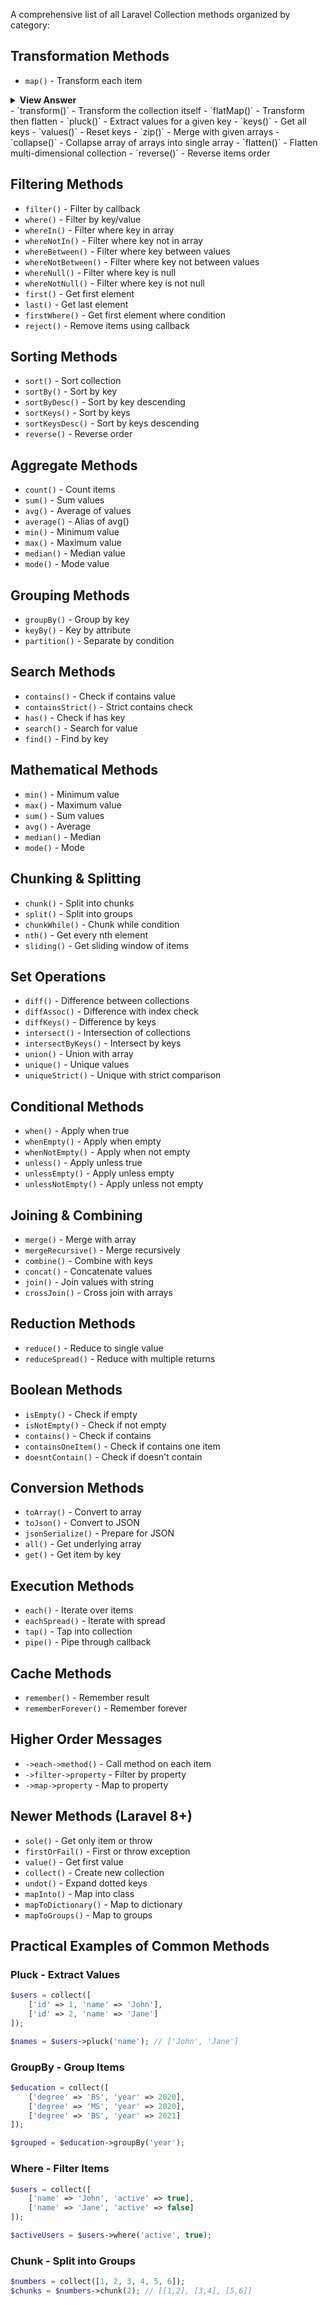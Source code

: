 A comprehensive list of all Laravel Collection methods organized by category:

## **Transformation Methods**
- `map()` - Transform each item
<details>
	<summary><b>View Answer</b></summary>
<ul>
# **Laravel Collection `map()` Method - Detailed Explanation**

## **What is `map()`?**
The `map()` method iterates over each item in a collection, applies a callback function to it, and returns a new collection with the modified items.

## **Basic Syntax**
```php
$newCollection = $originalCollection->map(callback $callback);
```

## **1. Simple Value Transformation**

### **Example: Square Numbers**
```php
$numbers = collect([1, 2, 3, 4, 5]);

$squared = $numbers->map(function ($number) {
    return $number * $number;
});

// Result: [1, 4, 9, 16, 25]
```

### **Example: Convert to Uppercase**
```php
$names = collect(['john', 'jane', 'doe']);

$uppercased = $names->map(function ($name) {
    return strtoupper($name);
});

// Result: ['JOHN', 'JANE', 'DOE']
```

## **2. Working with Arrays/Objects**

### **Example: Transform User Data**
```php
$users = collect([
    ['name' => 'John Doe', 'age' => 25],
    ['name' => 'Jane Smith', 'age' => 30],
    ['name' => 'Bob Johnson', 'age' => 35]
]);

$formattedUsers = $users->map(function ($user) {
    return [
        'full_name' => $user['name'],
        'years_old' => $user['age'],
        'is_adult' => $user['age'] >= 18
    ];
});

// Result:
// [
//     ['full_name' => 'John Doe', 'years_old' => 25, 'is_adult' => true],
//     ['full_name' => 'Jane Smith', 'years_old' => 30, 'is_adult' => true],
//     ['full_name' => 'Bob Johnson', 'years_old' => 35, 'is_adult' => true]
// ]
```

## **3. Using with Index/Key Parameter**

### **Example: Include Index in Transformation**
```php
$fruits = collect(['apple', 'banana', 'orange']);

$indexedFruits = $fruits->map(function ($fruit, $index) {
    return [
        'id' => $index + 1,
        'name' => $fruit,
        'position' => $index
    ];
});

// Result:
// [
//     ['id' => 1, 'name' => 'apple', 'position' => 0],
//     ['id' => 2, 'name' => 'banana', 'position' => 1],
//     ['id' => 3, 'name' => 'orange', 'position' => 2]
// ]
```

## **4. Real-World Education Example (Your Code)**

```php
$educationData = collect($request->education_array)->map(function ($education, $index) use ($request) {
    return [
        'user_profile_id' => $request->user_profile_id,
        'degree_name' => $education['degree_name'],
        'start_date' => $education['start_date'],
        'end_date' => $education['end_date'],
        'institute' => $education['institute'],
        'display_order' => $index, // Added index as display order
        'created_at' => now(),
        'updated_at' => now(),
    ];
})->toArray();
```

## **5. Advanced Transformations**

### **Example: Calculate Derived Values**
```php
$products = collect([
    ['name' => 'Laptop', 'price' => 1000, 'quantity' => 2],
    ['name' => 'Mouse', 'price' => 50, 'quantity' => 5],
    ['name' => 'Keyboard', 'price' => 80, 'quantity' => 3]
]);

$productSummary = $products->map(function ($product) {
    $totalValue = $product['price'] * $product['quantity'];
    $tax = $totalValue * 0.15; // 15% tax
    
    return [
        'product_name' => $product['name'],
        'unit_price' => $product['price'],
        'total_value' => $totalValue,
        'tax_amount' => $tax,
        'final_price' => $totalValue + $tax
    ];
});

// Result includes calculated fields
```

### **Example: Conditional Transformations**
```php
$students = collect([
    ['name' => 'Alice', 'score' => 85],
    ['name' => 'Bob', 'score' => 45],
    ['name' => 'Charlie', 'score' => 92],
    ['name' => 'Diana', 'score' => 38]
]);

$gradedStudents = $students->map(function ($student) {
    $grade = match(true) {
        $student['score'] >= 90 => 'A',
        $student['score'] >= 80 => 'B',
        $student['score'] >= 70 => 'C',
        $student['score'] >= 60 => 'D',
        default => 'F'
    };
    
    $status = $student['score'] >= 60 ? 'Pass' : 'Fail';
    
    return [
        'student_name' => $student['name'],
        'score' => $student['score'],
        'grade' => $grade,
        'status' => $status
    ];
});
```

## **6. Using External Variables with `use()`**

### **Example: Apply Discount Rate**
```php
$discountRate = 0.10; // 10% discount

$products = collect([
    ['name' => 'Product A', 'price' => 100],
    ['name' => 'Product B', 'price' => 200],
    ['name' => 'Product C', 'price' => 150]
]);

$discountedProducts = $products->map(function ($product) use ($discountRate) {
    $discountedPrice = $product['price'] * (1 - $discountRate);
    
    return [
        'name' => $product['name'],
        'original_price' => $product['price'],
        'discounted_price' => round($discountedPrice, 2),
        'savings' => $product['price'] - $discountedPrice
    ];
});
```

## **7. Method Chaining with `map()`**

### **Example: Multiple Transformations**
```php
$data = collect([10, 20, 30, 40, 50, 60, 70, 80, 90, 100]);

$processedData = $data->filter(function ($number) {
    return $number > 30; // Keep only numbers greater than 30
})->map(function ($number) {
    return $number * 2; // Double each number
})->reject(function ($number) {
    return $number > 150; // Remove numbers greater than 150
})->values(); // Reset keys

// Result: [80, 100, 120, 140]
```

## **8. Arrow Functions (PHP 7.4+)**

### **Example: Concise Syntax**
```php
$numbers = collect([1, 2, 3, 4, 5]);

// Traditional function
$squaredTraditional = $numbers->map(function ($number) {
    return $number * $number;
});

// Arrow function (shorter)
$squaredArrow = $numbers->map(fn($number) => $number * $number);

// Both produce same result: [1, 4, 9, 16, 25]
```

## **9. Important Characteristics of `map()`**

### **Immutable Operation**
```php
$original = collect([1, 2, 3]);
$mapped = $original->map(fn($n) => $n * 2);

$original->all(); // [1, 2, 3] - unchanged!
$mapped->all();   // [2, 4, 6] - new collection
```

### **Preserves Keys**
```php
$keyedCollection = collect([
    'a' => 1,
    'b' => 2, 
    'c' => 3
]);

$result = $keyedCollection->map(fn($n) => $n * 10);

// Result: ['a' => 10, 'b' => 20, 'c' => 30] - keys preserved!
```

## **10. Common Use Cases**

### **API Response Transformation**
```php
$apiResponse = collect($externalApiData)->map(function ($item) {
    return [
        'id' => $item['external_id'],
        'title' => $item['name'],
        'description' => $item['details']['summary'],
        'metadata' => [
            'created_at' => Carbon::parse($item['created']),
            'updated_at' => Carbon::parse($item['modified'])
        ]
    ];
});
```

### **Database Result Formatting**
```php
$users = User::all()->map(function ($user) {
    return [
        'user_id' => $user->id,
        'full_name' => $user->first_name . ' ' . $user->last_name,
        'email' => $user->email,
        'profile_url' => url('/users/' . $user->id),
        'registered_at' => $user->created_at->format('M j, Y')
    ];
});
```

## **Key Takeaways**

1. **Returns new collection** - original remains unchanged
2. **Preserves keys** - unless you explicitly reset them
3. **Accepts callback** - that receives value and optional key
4. **Chainable** - can be combined with other collection methods
5. **Versatile** - can transform data in any way you need

The `map()` method is one of the most powerful and frequently used collection methods in Laravel, essential for data transformation tasks!
</ul>
</details>
- `transform()` - Transform the collection itself
- `flatMap()` - Transform then flatten
- `pluck()` - Extract values for a given key
- `keys()` - Get all keys
- `values()` - Reset keys
- `zip()` - Merge with given arrays
- `collapse()` - Collapse array of arrays into single array
- `flatten()` - Flatten multi-dimensional collection
- `reverse()` - Reverse items order

## **Filtering Methods**
- `filter()` - Filter by callback
- `where()` - Filter by key/value
- `whereIn()` - Filter where key in array
- `whereNotIn()` - Filter where key not in array
- `whereBetween()` - Filter where key between values
- `whereNotBetween()` - Filter where key not between values
- `whereNull()` - Filter where key is null
- `whereNotNull()` - Filter where key is not null
- `first()` - Get first element
- `last()` - Get last element
- `firstWhere()` - Get first element where condition
- `reject()` - Remove items using callback

## **Sorting Methods**
- `sort()` - Sort collection
- `sortBy()` - Sort by key
- `sortByDesc()` - Sort by key descending
- `sortKeys()` - Sort by keys
- `sortKeysDesc()` - Sort by keys descending
- `reverse()` - Reverse order

## **Aggregate Methods**
- `count()` - Count items
- `sum()` - Sum values
- `avg()` - Average of values
- `average()` - Alias of avg()
- `min()` - Minimum value
- `max()` - Maximum value
- `median()` - Median value
- `mode()` - Mode value

## **Grouping Methods**
- `groupBy()` - Group by key
- `keyBy()` - Key by attribute
- `partition()` - Separate by condition

## **Search Methods**
- `contains()` - Check if contains value
- `containsStrict()` - Strict contains check
- `has()` - Check if has key
- `search()` - Search for value
- `find()` - Find by key

## **Mathematical Methods**
- `min()` - Minimum value
- `max()` - Maximum value
- `sum()` - Sum values
- `avg()` - Average
- `median()` - Median
- `mode()` - Mode

## **Chunking & Splitting**
- `chunk()` - Split into chunks
- `split()` - Split into groups
- `chunkWhile()` - Chunk while condition
- `nth()` - Get every nth element
- `sliding()` - Get sliding window of items

## **Set Operations**
- `diff()` - Difference between collections
- `diffAssoc()` - Difference with index check
- `diffKeys()` - Difference by keys
- `intersect()` - Intersection of collections
- `intersectByKeys()` - Intersect by keys
- `union()` - Union with array
- `unique()` - Unique values
- `uniqueStrict()` - Unique with strict comparison

## **Conditional Methods**
- `when()` - Apply when true
- `whenEmpty()` - Apply when empty
- `whenNotEmpty()` - Apply when not empty
- `unless()` - Apply unless true
- `unlessEmpty()` - Apply unless empty
- `unlessNotEmpty()` - Apply unless not empty

## **Joining & Combining**
- `merge()` - Merge with array
- `mergeRecursive()` - Merge recursively
- `combine()` - Combine with keys
- `concat()` - Concatenate values
- `join()` - Join values with string
- `crossJoin()` - Cross join with arrays

## **Reduction Methods**
- `reduce()` - Reduce to single value
- `reduceSpread()` - Reduce with multiple returns

## **Boolean Methods**
- `isEmpty()` - Check if empty
- `isNotEmpty()` - Check if not empty
- `contains()` - Check if contains
- `containsOneItem()` - Check if contains one item
- `doesntContain()` - Check if doesn't contain

## **Conversion Methods**
- `toArray()` - Convert to array
- `toJson()` - Convert to JSON
- `jsonSerialize()` - Prepare for JSON
- `all()` - Get underlying array
- `get()` - Get item by key

## **Execution Methods**
- `each()` - Iterate over items
- `eachSpread()` - Iterate with spread
- `tap()` - Tap into collection
- `pipe()` - Pipe through callback

## **Cache Methods**
- `remember()` - Remember result
- `rememberForever()` - Remember forever

## **Higher Order Messages**
- `->each->method()` - Call method on each item
- `->filter->property` - Filter by property
- `->map->property` - Map to property

## **Newer Methods (Laravel 8+)**
- `sole()` - Get only item or throw
- `firstOrFail()` - First or throw exception
- `value()` - Get first value
- `collect()` - Create new collection
- `undot()` - Expand dotted keys
- `mapInto()` - Map into class
- `mapToDictionary()` - Map to dictionary
- `mapToGroups()` - Map to groups

## **Practical Examples of Common Methods**

### **Pluck - Extract Values**
```php
$users = collect([
    ['id' => 1, 'name' => 'John'],
    ['id' => 2, 'name' => 'Jane']
]);

$names = $users->pluck('name'); // ['John', 'Jane']
```

### **GroupBy - Group Items**
```php
$education = collect([
    ['degree' => 'BS', 'year' => 2020],
    ['degree' => 'MS', 'year' => 2020],
    ['degree' => 'BS', 'year' => 2021]
]);

$grouped = $education->groupBy('year');
```

### **Where - Filter Items**
```php
$users = collect([
    ['name' => 'John', 'active' => true],
    ['name' => 'Jane', 'active' => false]
]);

$activeUsers = $users->where('active', true);
```

### **Chunk - Split into Groups**
```php
$numbers = collect([1, 2, 3, 4, 5, 6]);
$chunks = $numbers->chunk(2); // [[1,2], [3,4], [5,6]]
```